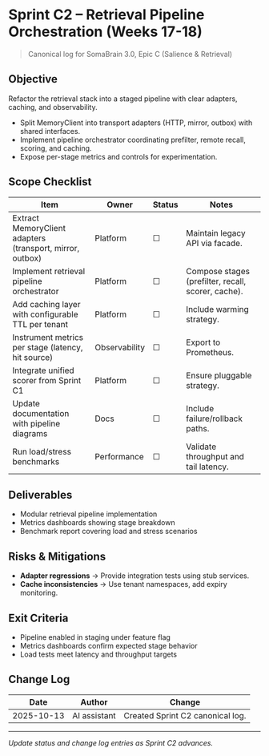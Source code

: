 # Sprint C2 – Retrieval Pipeline Orchestration (Weeks 17-18)

> Canonical log for SomaBrain 3.0, Epic C (Salience & Retrieval)

## Objective
Refactor the retrieval stack into a staged pipeline with clear adapters, caching, and observability.

- Split MemoryClient into transport adapters (HTTP, mirror, outbox) with shared interfaces.
- Implement pipeline orchestrator coordinating prefilter, remote recall, scoring, and caching.
- Expose per-stage metrics and controls for experimentation.

## Scope Checklist

| Item | Owner | Status | Notes |
|------|-------|--------|-------|
| Extract MemoryClient adapters (transport, mirror, outbox) | Platform | ☐ | Maintain legacy API via facade.
| Implement retrieval pipeline orchestrator | Platform | ☐ | Compose stages (prefilter, recall, scorer, cache).
| Add caching layer with configurable TTL per tenant | Platform | ☐ | Include warming strategy.
| Instrument metrics per stage (latency, hit source) | Observability | ☐ | Export to Prometheus.
| Integrate unified scorer from Sprint C1 | Platform | ☐ | Ensure pluggable strategy.
| Update documentation with pipeline diagrams | Docs | ☐ | Include failure/rollback paths.
| Run load/stress benchmarks | Performance | ☐ | Validate throughput and tail latency.

## Deliverables
- Modular retrieval pipeline implementation
- Metrics dashboards showing stage breakdown
- Benchmark report covering load and stress scenarios

## Risks & Mitigations
- **Adapter regressions** -> Provide integration tests using stub services.
- **Cache inconsistencies** -> Use tenant namespaces, add expiry monitoring.

## Exit Criteria
- Pipeline enabled in staging under feature flag
- Metrics dashboards confirm expected stage behavior
- Load tests meet latency and throughput targets

## Change Log

| Date | Author | Change |
|------|--------|--------|
| 2025-10-13 | AI assistant | Created Sprint C2 canonical log. |

---

_Update status and change log entries as Sprint C2 advances._
